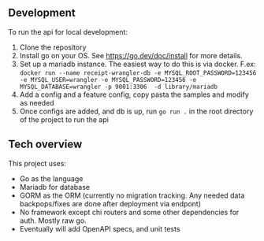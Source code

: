 ## Development
To run the api for local development:
1. Clone the repository
2. Install go on your OS. See https://go.dev/doc/install for more details.
3. Set up a mariadb instance. The easiest way to do this is via docker. F.ex: ``` docker run --name receipt-wrangler-db -e MYSQL_ROOT_PASSWORD=123456 -e MYSQL_USER=wrangler -e MYSQL_PASSWORD=123456 -e MYSQL_DATABASE=wrangler -p 9001:3306  -d library/mariadb ```
4. Add a config and a feature config, copy pasta the samples and modify as needed
5. Once configs are added, and db is up, run ``` go run . ``` in the root directory of the project to run the api
   
## Tech overview
This project uses:
* Go as the language
* Mariadb for database
* GORM as the ORM (currently no migration tracking. Any needed data backpops/fixes are done after deployment via endpont)
* No framework except chi routers and some other dependencies for auth. Mostly raw go.
* Eventually will add OpenAPI specs, and unit tests 
